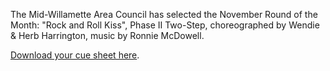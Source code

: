 The Mid-Willamette Area Council has selected the November Round of the Month:
"Rock and Roll Kiss", Phase II Two-Step, choreographed by Wendie & Herb Harrington, music by Ronnie McDowell.

[Download your cue sheet here](https://www.roundalab.org/CuesheetsDL2/Rock%20and%20Roll%20Kiss%2C%20Harrington%2C%20W%20%26%20H__2.pdf).

